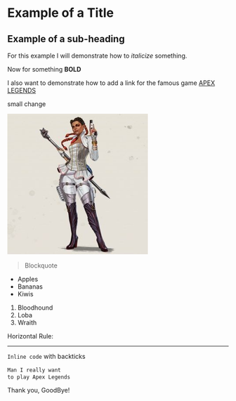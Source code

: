# Example of a Title

## Example of a sub-heading

For this example I will demonstrate how to *italicize* something.

Now for something **BOLD**

I also want to demonstrate how to add a link for the famous game [APEX LEGENDS](https://www.ea.com/games/apex-legends)

small change

![Image](LobaFromApexLegends.jpg)

> Blockquote

* Apples
* Bananas
* Kiwis

1. Bloodhound
2. Loba
3. Wraith

Horizontal Rule:
***

`Inline code` with backticks

```
Man I really want 
to play Apex Legends
```

Thank you, GoodBye!
